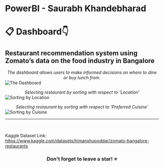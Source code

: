 # PowerBI - Saurabh Khandebharad
# 📋 Dashboard👇
## Restaurant recommendation system using Zomato’s data on the food industry in Bangalore

_<div align="center">The dashboard allows users to make informed decisions on where to dine or buy lunch from.</div>_
![The Dashboard](https://github.com/Saurabhkhandebharad/PowerBI-SK/assets/104715190/c54fdf0e-09c6-4107-ba2f-169e565aa0ef)


_<div align="center">Selecting restaurant by sorting with respect to 'Location'</div>_
![Sorting by Location](https://github.com/Saurabhkhandebharad/PowerBI-SK/assets/104715190/66617f5d-47d6-4fd0-8e0c-259ede369cbb)


_<div align="center">Selecting restaurant by sorting with respect to 'Preferred Cuisine'</div>_
![Sorting by Cuisine](https://github.com/Saurabhkhandebharad/PowerBI-SK/assets/104715190/5d67be93-971a-4ef5-95b4-f043c46134b9)


<hr />
<br />

Kaggle Dataset Link: https://www.kaggle.com/datasets/himanshupoddar/zomato-bangalore-restaurants



### <div align="center">Don't forget to leave a star! ⭐️</div>

